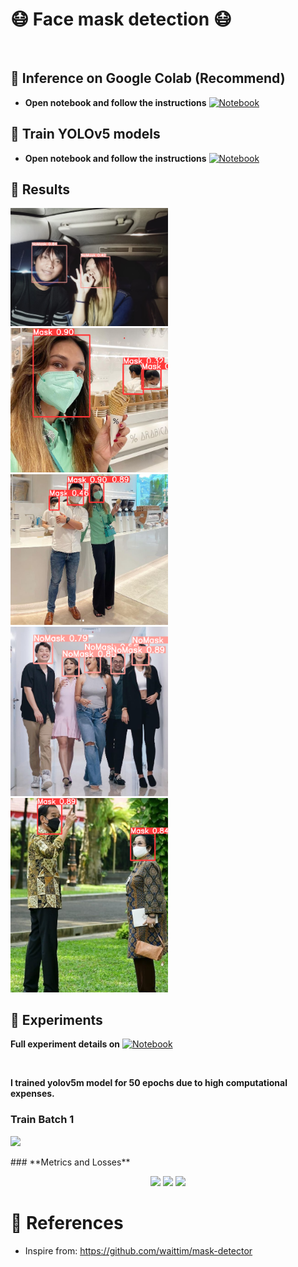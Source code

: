 <h1 align="left"> 😷 Face mask detection 😷 </h1>

<br>

## 🔦 **Inference on Google Colab (Recommend)**
- **Open notebook and follow the instructions** [![Notebook](https://colab.research.google.com/assets/colab-badge.svg)](https://colab.research.google.com/drive/1Mb0XlW5EV947X0RJysOVbrqB4LLL0iQY?usp=sharing)


## 🔦 **Train YOLOv5 models** 
- **Open notebook and follow the instructions** [![Notebook](https://colab.research.google.com/assets/colab-badge.svg)](https://colab.research.google.com/drive/1Mb0XlW5EV947X0RJysOVbrqB4LLL0iQY?usp=sharing)

## 🔦 **Results**
<p>
    <img src="./results/hasil14.jpg" style="width:50%" />
    <img src="./results/hasil5.png" style="width:50%" />
    <img src="./results/hasil6.png" style="width:50%" />
    <img src="./results/hasil8.png" style="width:50%" />
    <img src="./results/hasil9.png" style="width:50%" />
</p>

## 🔦 **Experiments**
**Full experiment details on** [![Notebook](https://colab.research.google.com/assets/colab-badge.svg)](https://colab.research.google.com/drive/1Mb0XlW5EV947X0RJysOVbrqB4LLL0iQY?usp=sharing)

<br>

**I trained yolov5m model for 50 epochs due to high computational expenses.**
### **Train Batch 1** 
<p>
    <img src=".experiments/trainbatch1.jfif" style="width:50%" />
</p>
### **Metrics and Losses**
<p align="center">
    <img src=".experiments/metrics and losses.png" style="width:100%" />
    <img src=".experiments/Recall.png" style="width:50%" />
    <img src=".experiments/Precision.png" style="width:50%" />
</p>

# 📙 **References**
- Inspire from: https://github.com/waittim/mask-detector
